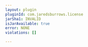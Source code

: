 ```yaml
---
layout: plugin
pluginId: com.jaredsburrows.license
jarSha1: INVALID
isJarAvailable: true
error: NONE
violations: []

---
```

